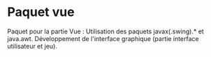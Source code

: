 # Paquet vue 

Paquet pour la partie Vue :
Utilisation des paquets javax(.swing).\* et java.awt.
Développement de l'interface graphique (partie interface utilisateur et jeu).
